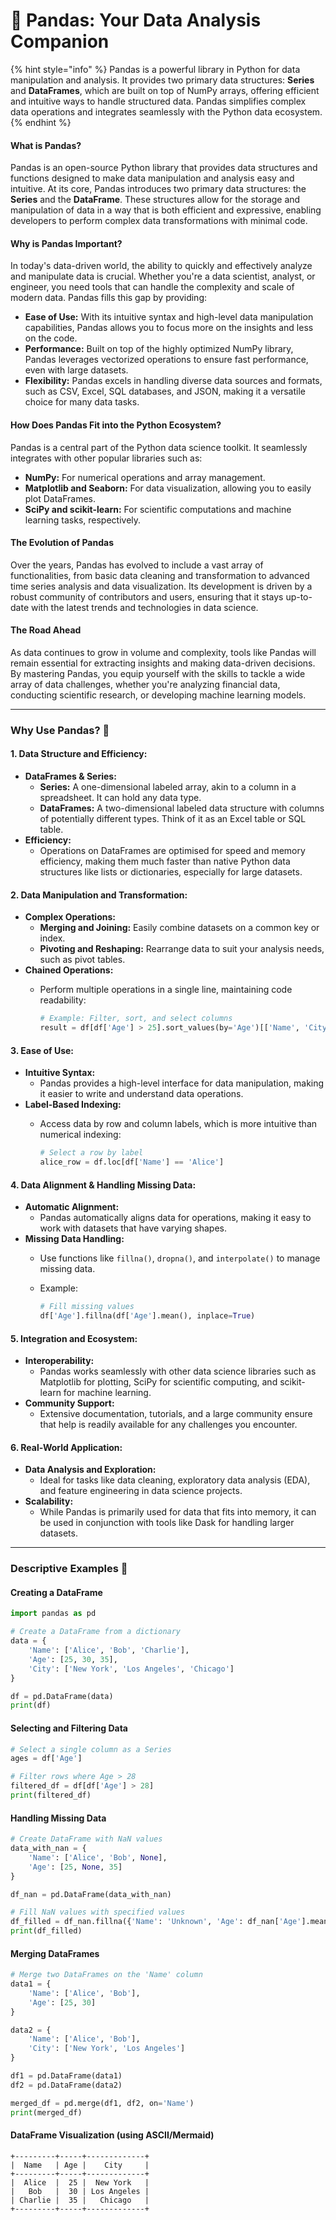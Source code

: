 # 🐼 Pandas: Your Data Analysis Companion

{% hint style="info" %}
Pandas is a powerful library in Python for data manipulation and analysis. It provides two primary data structures: **Series** and **DataFrames**, which are built on top of NumPy arrays, offering efficient and intuitive ways to handle structured data. Pandas simplifies complex data operations and integrates seamlessly with the Python data ecosystem.
{% endhint %}

#### What is Pandas?

Pandas is an open-source Python library that provides data structures and functions designed to make data manipulation and analysis easy and intuitive. At its core, Pandas introduces two primary data structures: the **Series** and the **DataFrame**. These structures allow for the storage and manipulation of data in a way that is both efficient and expressive, enabling developers to perform complex data transformations with minimal code.

#### Why is Pandas Important?

In today's data-driven world, the ability to quickly and effectively analyze and manipulate data is crucial. Whether you're a data scientist, analyst, or engineer, you need tools that can handle the complexity and scale of modern data. Pandas fills this gap by providing:

* **Ease of Use:** With its intuitive syntax and high-level data manipulation capabilities, Pandas allows you to focus more on the insights and less on the code.
* **Performance:** Built on top of the highly optimized NumPy library, Pandas leverages vectorized operations to ensure fast performance, even with large datasets.
* **Flexibility:** Pandas excels in handling diverse data sources and formats, such as CSV, Excel, SQL databases, and JSON, making it a versatile choice for many data tasks.

#### How Does Pandas Fit into the Python Ecosystem?

Pandas is a central part of the Python data science toolkit. It seamlessly integrates with other popular libraries such as:

* **NumPy:** For numerical operations and array management.
* **Matplotlib and Seaborn:** For data visualization, allowing you to easily plot DataFrames.
* **SciPy and scikit-learn:** For scientific computations and machine learning tasks, respectively.

#### The Evolution of Pandas

Over the years, Pandas has evolved to include a vast array of functionalities, from basic data cleaning and transformation to advanced time series analysis and data visualization. Its development is driven by a robust community of contributors and users, ensuring that it stays up-to-date with the latest trends and technologies in data science.

#### The Road Ahead

As data continues to grow in volume and complexity, tools like Pandas will remain essential for extracting insights and making data-driven decisions. By mastering Pandas, you equip yourself with the skills to tackle a wide array of data challenges, whether you're analyzing financial data, conducting scientific research, or developing machine learning models.

***

### Why Use Pandas? 🤔

#### 1. **Data Structure and Efficiency:**

* **DataFrames & Series:**
  * **Series:** A one-dimensional labeled array, akin to a column in a spreadsheet. It can hold any data type.
  * **DataFrames:** A two-dimensional labeled data structure with columns of potentially different types. Think of it as an Excel table or SQL table.
* **Efficiency:**
  * Operations on DataFrames are optimised for speed and memory efficiency, making them much faster than native Python data structures like lists or dictionaries, especially for large datasets.

#### 2. **Data Manipulation and Transformation:**

* **Complex Operations:**
  * **Merging and Joining:** Easily combine datasets on a common key or index.
  * **Pivoting and Reshaping:** Rearrange data to suit your analysis needs, such as pivot tables.
* **Chained Operations:**
  *   Perform multiple operations in a single line, maintaining code readability:

      ```python
      # Example: Filter, sort, and select columns
      result = df[df['Age'] > 25].sort_values(by='Age')[['Name', 'City']]
      ```

#### 3. **Ease of Use:**

* **Intuitive Syntax:**
  * Pandas provides a high-level interface for data manipulation, making it easier to write and understand data operations.
* **Label-Based Indexing:**
  *   Access data by row and column labels, which is more intuitive than numerical indexing:

      ```python
      # Select a row by label
      alice_row = df.loc[df['Name'] == 'Alice']
      ```

#### 4. **Data Alignment & Handling Missing Data:**

* **Automatic Alignment:**
  * Pandas automatically aligns data for operations, making it easy to work with datasets that have varying shapes.
* **Missing Data Handling:**
  * Use functions like `fillna()`, `dropna()`, and `interpolate()` to manage missing data.
  *   Example:

      ```python
      # Fill missing values
      df['Age'].fillna(df['Age'].mean(), inplace=True)
      ```

#### 5. **Integration and Ecosystem:**

* **Interoperability:**
  * Pandas works seamlessly with other data science libraries such as Matplotlib for plotting, SciPy for scientific computing, and scikit-learn for machine learning.
* **Community Support:**
  * Extensive documentation, tutorials, and a large community ensure that help is readily available for any challenges you encounter.

#### 6. **Real-World Application:**

* **Data Analysis and Exploration:**
  * Ideal for tasks like data cleaning, exploratory data analysis (EDA), and feature engineering in data science projects.
* **Scalability:**
  * While Pandas is primarily used for data that fits into memory, it can be used in conjunction with tools like Dask for handling larger datasets.

***

### Descriptive Examples 📝

#### Creating a DataFrame

```python
import pandas as pd

# Create a DataFrame from a dictionary
data = {
    'Name': ['Alice', 'Bob', 'Charlie'],
    'Age': [25, 30, 35],
    'City': ['New York', 'Los Angeles', 'Chicago']
}

df = pd.DataFrame(data)
print(df)
```

#### Selecting and Filtering Data

```python
# Select a single column as a Series
ages = df['Age']

# Filter rows where Age > 28
filtered_df = df[df['Age'] > 28]
print(filtered_df)
```

#### Handling Missing Data

```python
# Create DataFrame with NaN values
data_with_nan = {
    'Name': ['Alice', 'Bob', None],
    'Age': [25, None, 35]
}

df_nan = pd.DataFrame(data_with_nan)

# Fill NaN values with specified values
df_filled = df_nan.fillna({'Name': 'Unknown', 'Age': df_nan['Age'].mean()})
print(df_filled)
```

#### Merging DataFrames

```python
# Merge two DataFrames on the 'Name' column
data1 = {
    'Name': ['Alice', 'Bob'],
    'Age': [25, 30]
}

data2 = {
    'Name': ['Alice', 'Bob'],
    'City': ['New York', 'Los Angeles']
}

df1 = pd.DataFrame(data1)
df2 = pd.DataFrame(data2)

merged_df = pd.merge(df1, df2, on='Name')
print(merged_df)
```

#### DataFrame Visualization (using ASCII/Mermaid)

```plaintext
+---------+-----+-------------+
|  Name   | Age |    City     |
+---------+-----+-------------+
|  Alice  |  25 |  New York   |
|   Bob   |  30 | Los Angeles |
| Charlie |  35 |   Chicago   |
+---------+-----+-------------+
```
